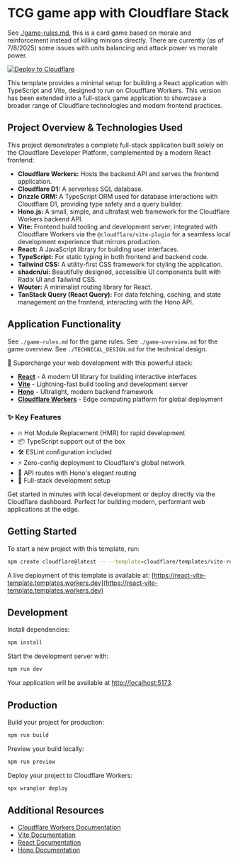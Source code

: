 # TCG game app with Cloudflare Stack

See [./game-rules.md](https://github.com/cktang88/llm-card-game/blob/main/game-rules.md), this is a card game based on morale and reinforcement instead of killing minions directly. There are currently (as of 7/8/2025) some issues with units balancing and attack power vs morale power.


[![Deploy to Cloudflare](https://deploy.workers.cloudflare.com/button)](https://deploy.workers.cloudflare.com/?url=https://github.com/cloudflare/templates/tree/main/vite-react-template)

This template provides a minimal setup for building a React application with TypeScript and Vite, designed to run on Cloudflare Workers. This version has been extended into a full-stack game application to showcase a broader range of Cloudflare technologies and modern frontend practices.

## Project Overview & Technologies Used

This project demonstrates a complete full-stack application built solely on the Cloudflare Developer Platform, complemented by a modern React frontend:

- **Cloudflare Workers:** Hosts the backend API and serves the frontend application.
- **Cloudflare D1:** A serverless SQL database.
- **Drizzle ORM:** A TypeScript ORM used for database interactions with Cloudflare D1, providing type safety and a query builder.
- **Hono.js:** A small, simple, and ultrafast web framework for the Cloudflare Workers backend API.
- **Vite:** Frontend build tooling and development server, integrated with Cloudflare Workers via the `@cloudflare/vite-plugin` for a seamless local development experience that mirrors production.
- **React:** A JavaScript library for building user interfaces.
- **TypeScript:** For static typing in both frontend and backend code.
- **Tailwind CSS:** A utility-first CSS framework for styling the application.
- **shadcn/ui:** Beautifully designed, accessible UI components built with Radix UI and Tailwind CSS.
- **Wouter:** A minimalist routing library for React.
- **TanStack Query (React Query):** For data fetching, caching, and state management on the frontend, interacting with the Hono API.

## Application Functionality

See `./game-rules.md` for the game rules.
See `./game-overview.md` for the game overview.
See `./TECHNICAL_DESIGN.md` for the technical design.

<!-- dash-content-start -->

🚀 Supercharge your web development with this powerful stack:

- [**React**](https://react.dev/) - A modern UI library for building interactive interfaces
- [**Vite**](https://vite.dev/) - Lightning-fast build tooling and development server
- [**Hono**](https://hono.dev/) - Ultralight, modern backend framework
- [**Cloudflare Workers**](https://developers.cloudflare.com/workers/) - Edge computing platform for global deployment

### ✨ Key Features

- 🔥 Hot Module Replacement (HMR) for rapid development
- 📦 TypeScript support out of the box
- 🛠️ ESLint configuration included
- ⚡ Zero-config deployment to Cloudflare's global network
- 🎯 API routes with Hono's elegant routing
- 🔄 Full-stack development setup

Get started in minutes with local development or deploy directly via the Cloudflare dashboard. Perfect for building modern, performant web applications at the edge.

<!-- dash-content-end -->

## Getting Started

To start a new project with this template, run:

```bash
npm create cloudflare@latest -- --template=cloudflare/templates/vite-react-template
```

A live deployment of this template is available at:
[https://react-vite-template.templates.workers.dev](https://react-vite-template.templates.workers.dev)

## Development

Install dependencies:

```bash
npm install
```

Start the development server with:

```bash
npm run dev
```

Your application will be available at [http://localhost:5173](http://localhost:5173).

## Production

Build your project for production:

```bash
npm run build
```

Preview your build locally:

```bash
npm run preview
```

Deploy your project to Cloudflare Workers:

```bash
npx wrangler deploy
```

## Additional Resources

- [Cloudflare Workers Documentation](https://developers.cloudflare.com/workers/)
- [Vite Documentation](https://vitejs.dev/guide/)
- [React Documentation](https://reactjs.org/)
- [Hono Documentation](https://hono.dev/)
